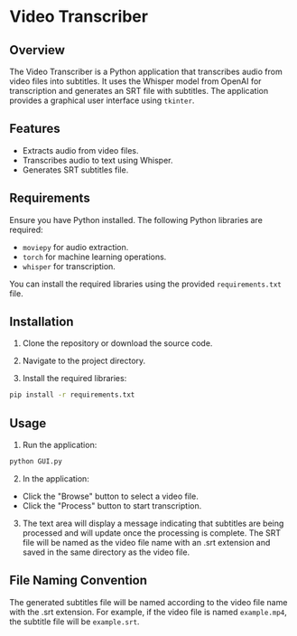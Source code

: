 # Video Transcriber

## Overview

The Video Transcriber is a Python application that transcribes audio from video files into subtitles. It uses the Whisper model from OpenAI for transcription and generates an SRT file with subtitles. The application provides a graphical user interface using `tkinter`.

## Features

- Extracts audio from video files.
- Transcribes audio to text using Whisper.
- Generates SRT subtitles file.

## Requirements

Ensure you have Python installed. The following Python libraries are required:

- `moviepy` for audio extraction.
- `torch` for machine learning operations.
- `whisper` for transcription.

You can install the required libraries using the provided `requirements.txt` file.

## Installation

1. Clone the repository or download the source code.

2. Navigate to the project directory.

3. Install the required libraries:
```bash
pip install -r requirements.txt
```

## Usage
1. Run the application:
``` bash
python GUI.py
```
2. In the application:
- Click the "Browse" button to select a video file.
- Click the "Process" button to start transcription.

3. The text area will display a message indicating that subtitles are being processed and will update once the processing is complete. The SRT file will be named as the video file name with an .srt extension and saved in the same directory as the video file.

## File Naming Convention
The generated subtitles file will be named according to the video file name with the .srt extension. For example, if the video file is named `example.mp4`, the subtitle file will be `example.srt`.


